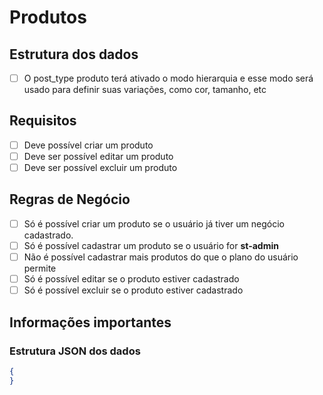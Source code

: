 # Produtos

## Estrutura dos dados

- [ ] O post_type produto terá ativado o modo hierarquia e esse modo será usado para definir suas variações, como cor, tamanho, etc

## Requisitos

- [ ] Deve possível criar um produto
- [ ] Deve ser possível editar um produto
- [ ] Deve ser possível excluir um produto

## Regras de Negócio

- [ ] Só é possível criar um produto se o usuário já tiver um negócio cadastrado.
- [ ] Só é possível cadastrar um produto se o usuário for **st-admin**
- [ ] Não é possível cadastrar mais produtos do que o plano do usuário permite
- [ ] Só é possível editar se o produto estiver cadastrado
- [ ] Só é possível excluir se o produto estiver cadastrado

## Informações importantes

### Estrutura JSON dos dados

```Json
{
}
```
